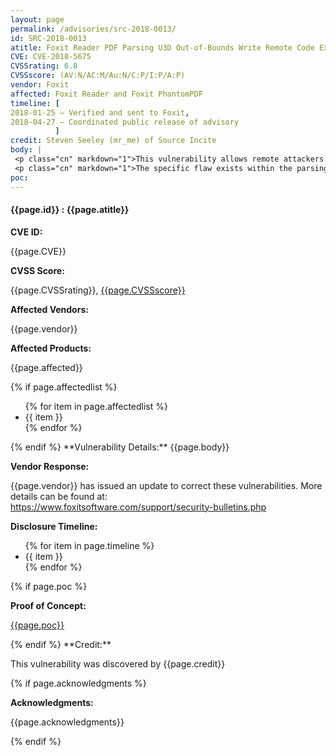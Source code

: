 ```yaml
---
layout: page
permalink: /advisories/src-2018-0013/
id: SRC-2018-0013
atitle: Foxit Reader PDF Parsing U3D Out-of-Bounds Write Remote Code Execution Vulnerability
CVE: CVE-2018-5675
CVSSrating: 6.8
CVSSscore: (AV:N/AC:M/Au:N/C:P/I:P/A:P)
vendor: Foxit
affected: Foxit Reader and Foxit PhantomPDF
timeline: [
2018-01-25 – Verified and sent to Foxit,
2018-04-27 – Coordinated public release of advisory
          ]
credit: Steven Seeley (mr_me) of Source Incite
body: |
 <p class="cn" markdown="1">This vulnerability allows remote attackers to execute arbitrary code on vulnerable installations of Foxit Reader. User interaction is required to exploit this vulnerability in that the target must visit a malicious page or open a malicious file.</p>
 <p class="cn" markdown="1">The specific flaw exists within the parsing of embedded U3D images inside of PDF files. The issue results from the lack of proper validation of user-supplied data, which can result in a write past the end of an allocated buffer. An attacker can leverage this vulnerability to execute code under the context of the current process.</p>
poc:
---
```


<h4><b>{{page.id}} : {{page.atitle}}</b></h4>

**CVE ID:**
<p class="cn">{{page.CVE}}</p>

**CVSS Score:**
<p class="cn">{{page.CVSSrating}}, <a href="https://nvd.nist.gov/cvss/v2-calculator?vector={{page.CVSSscore}}">{{page.CVSSscore}}</a></p>

**Affected Vendors:**
<p class="cn">{{page.vendor}}</p>

**Affected Products:**
<p class="cn">{{page.affected}}</p>
{% if page.affectedlist %}
<ul class="cn">
{% for item in page.affectedlist %}
  <li>{{ item }}</li>
{% endfor %}
</ul>
{% endif %}
**Vulnerability Details:**
{{page.body}}

**Vendor Response:**

<p class="cn">{{page.vendor}} has issued an update to correct these vulnerabilities. More details can be found at: <br />
<a href="https://www.foxitsoftware.com/support/security-bulletins.php">https://www.foxitsoftware.com/support/security-bulletins.php</a></p>

**Disclosure Timeline:**
<ul class="cn">
{% for item in page.timeline %}
  <li>{{ item }}</li>
{% endfor %}
</ul>
{% if page.poc %}

**Proof of Concept:**
<p class="cn"><a href="{{page.poc}}">{{page.poc}}</a></p>
{% endif %}
**Credit:**
<p class="cn">This vulnerability was discovered by {{page.credit}}</p>
{% if page.acknowledgments %}

**Acknowledgments:**
<p class="cn">{{page.acknowledgments}}</p>
{% endif %}
